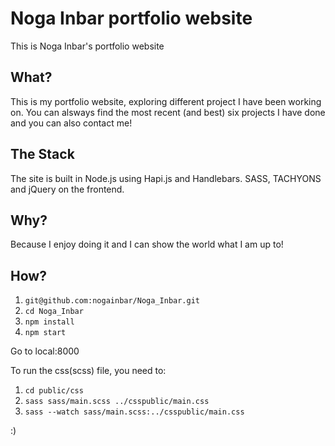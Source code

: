 # Noga Inbar portfolio website
This is Noga Inbar's portfolio website

## What?
This is my portfolio website, exploring different project I have been working on. You can alsways find the most recent (and best) six projects I have done and you can also contact me!

## The Stack
The site is built in Node.js using Hapi.js and Handlebars. SASS, TACHYONS and jQuery on the frontend. 

## Why?
Because I enjoy doing it and I can show the world what I am up to!

## How?

1. ``` git@github.com:nogainbar/Noga_Inbar.git ```
2. ``` cd Noga_Inbar ```
3. ``` npm install ```
4. ``` npm start ```

Go to local:8000  

To run the css(scss) file, you need to:

1. ``` cd public/css ```
2. ``` sass sass/main.scss ../csspublic/main.css ```
3. ``` sass --watch sass/main.scss:../csspublic/main.css ```


:)






